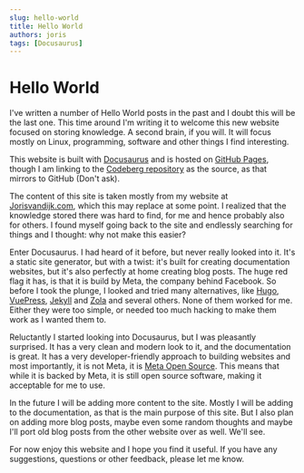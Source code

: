 ```yaml
---
slug: hello-world
title: Hello World
authors: joris
tags: [Docusaurus]
---
```


# Hello World
I've written a number of Hello World posts in the past and I doubt this will be the last one. This time around I'm writing it to welcome this new website focused on storing knowledge. A second brain, if you will. It will focus mostly on Linux, programming, software and other things I find interesting.
<!-- truncate -->
This website is built with [Docusaurus](https://docusaurus.io/) and is hosted on [GitHub Pages](https://pages.github.com/), though I am linking to the [Codeberg repository](https://codeberg.org/jorisvandijk/joriscodes) as the source, as that mirrors to GitHub (Don't ask).

The content of this site is taken mostly from my website at [Jorisvandijk.com](https://jorisvandijk.com), which this may replace at some point. I realized that the knowledge stored there was hard to find, for me and hence probably also for others. I found myself going back to the site and endlessly searching for things and I thought: why not make this easier?

Enter Docusaurus. I had heard of it before, but never really looked into it. It's a static site generator, but with a twist: it's built for creating documentation websites, but it's also perfectly at home creating blog posts. The huge red flag it has, is that it is build by Meta, the company behind Facebook. So before I took the plunge, I looked and tried many alternatives, like [Hugo](https://gohugo.io/), [VuePress](https://vuepress.vuejs.org/), [Jekyll](https://jekyllrb.com/) and [Zola](https://www.getzola.org/) and several others. None of them worked for me. Either they were too simple, or needed too much hacking to make them work as I wanted them to.

Reluctantly I started looking into Docusaurus, but I was pleasantly surprised. It has a very clean and modern look to it, and the documentation is great. It has a very developer-friendly approach to building websites and most importantly, it is not Meta, it is [Meta Open Source](https://opensource.fb.com/). This means that while it is backed by Meta, it is still open source software, making it acceptable for me to use.

In the future I will be adding more content to the site. Mostly I will be adding to the documentation, as that is the main purpose of this site. But I also plan on adding more blog posts, maybe even some random thoughts and maybe I'll port old blog posts from the other website over as well. We'll see. 

For now enjoy this website and I hope you find it useful. If you have any suggestions, questions or other feedback, please let me know. 